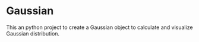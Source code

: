 # Gaussian
This an python project to create a Gaussian object to calculate and visualize Gaussian distribution.
